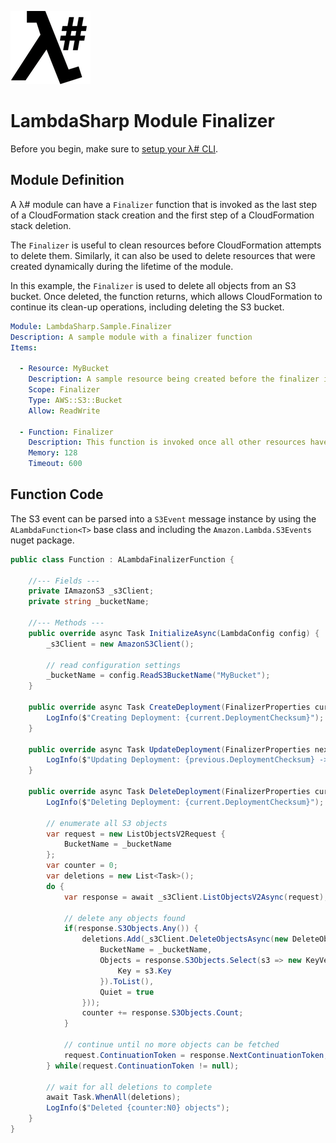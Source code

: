 ![λ#](../../src/DocFx/images/LambdaSharpLogo.png)

# LambdaSharp Module Finalizer

Before you begin, make sure to [setup your λ# CLI](../../Docs/ReadMe.md).

## Module Definition

A λ# module can have a `Finalizer` function that is invoked as the last step of a CloudFormation stack creation and the first step of a CloudFormation stack deletion.

The `Finalizer` is useful to clean resources before CloudFormation attempts to delete them. Similarly, it can also be used to delete resources that were created dynamically during the lifetime of the module.

In this example, the `Finalizer` is used to delete all objects from an S3 bucket. Once deleted, the function returns, which allows CloudFormation to continue its clean-up operations, including deleting the S3 bucket.

```yaml
Module: LambdaSharp.Sample.Finalizer
Description: A sample module with a finalizer function
Items:

  - Resource: MyBucket
    Description: A sample resource being created before the finalizer is invoked
    Scope: Finalizer
    Type: AWS::S3::Bucket
    Allow: ReadWrite

  - Function: Finalizer
    Description: This function is invoked once all other resources have been created/updated
    Memory: 128
    Timeout: 600
```

## Function Code

The S3 event can be parsed into a `S3Event` message instance by using the `ALambdaFunction<T>` base class and including the `Amazon.Lambda.S3Events` nuget package.

```csharp
public class Function : ALambdaFinalizerFunction {

    //--- Fields ---
    private IAmazonS3 _s3Client;
    private string _bucketName;

    //--- Methods ---
    public override async Task InitializeAsync(LambdaConfig config) {
        _s3Client = new AmazonS3Client();

        // read configuration settings
        _bucketName = config.ReadS3BucketName("MyBucket");
    }

    public override async Task CreateDeployment(FinalizerProperties current) {
        LogInfo($"Creating Deployment: {current.DeploymentChecksum}");
    }

    public override async Task UpdateDeployment(FinalizerProperties next, FinalizerProperties previous) {
        LogInfo($"Updating Deployment: {previous.DeploymentChecksum} -> {next.DeploymentChecksum}");
    }

    public override async Task DeleteDeployment(FinalizerProperties current) {
        LogInfo($"Deleting Deployment: {current.DeploymentChecksum}");

        // enumerate all S3 objects
        var request = new ListObjectsV2Request {
            BucketName = _bucketName
        };
        var counter = 0;
        var deletions = new List<Task>();
        do {
            var response = await _s3Client.ListObjectsV2Async(request);

            // delete any objects found
            if(response.S3Objects.Any()) {
                deletions.Add(_s3Client.DeleteObjectsAsync(new DeleteObjectsRequest {
                    BucketName = _bucketName,
                    Objects = response.S3Objects.Select(s3 => new KeyVersion {
                        Key = s3.Key
                    }).ToList(),
                    Quiet = true
                }));
                counter += response.S3Objects.Count;
            }

            // continue until no more objects can be fetched
            request.ContinuationToken = response.NextContinuationToken;
        } while(request.ContinuationToken != null);

        // wait for all deletions to complete
        await Task.WhenAll(deletions);
        LogInfo($"Deleted {counter:N0} objects");
    }
}
```
